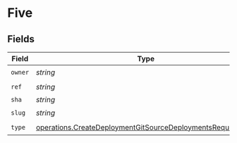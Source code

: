 # Five


## Fields

| Field                                                                                                                                    | Type                                                                                                                                     | Required                                                                                                                                 | Description                                                                                                                              |
| ---------------------------------------------------------------------------------------------------------------------------------------- | ---------------------------------------------------------------------------------------------------------------------------------------- | ---------------------------------------------------------------------------------------------------------------------------------------- | ---------------------------------------------------------------------------------------------------------------------------------------- |
| `owner`                                                                                                                                  | *string*                                                                                                                                 | :heavy_check_mark:                                                                                                                       | N/A                                                                                                                                      |
| `ref`                                                                                                                                    | *string*                                                                                                                                 | :heavy_check_mark:                                                                                                                       | N/A                                                                                                                                      |
| `sha`                                                                                                                                    | *string*                                                                                                                                 | :heavy_minus_sign:                                                                                                                       | N/A                                                                                                                                      |
| `slug`                                                                                                                                   | *string*                                                                                                                                 | :heavy_check_mark:                                                                                                                       | N/A                                                                                                                                      |
| `type`                                                                                                                                   | [operations.CreateDeploymentGitSourceDeploymentsRequestType](../../models/operations/createdeploymentgitsourcedeploymentsrequesttype.md) | :heavy_check_mark:                                                                                                                       | N/A                                                                                                                                      |